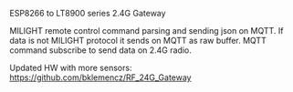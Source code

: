 ESP8266 to LT8900 series 2.4G Gateway

MILIGHT remote control command parsing and sending json on MQTT.
If data is not MILIGHT protocol it sends on MQTT as raw buffer.
MQTT command subscribe to send data on 2.4G radio.

Updated HW with more sensors:
https://github.com/bklemencz/RF_24G_Gateway
